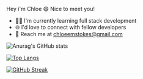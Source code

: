 Hey i'm Chloe :smile:
Nice to meet you!

- :student: I'm currently learning full stack development 
- :globe_with_meridians: I'd love to connect with fellow developers
- :rocket: Reach me at chloeemstokes@gmail.com 

![Anurag's GitHub stats](https://github-readme-stats.vercel.app/api?username=chloeem&show_icons=true&theme=merko)

[![Top Langs](https://github-readme-stats.vercel.app/api/top-langs/?username=chloeem&layout=compact&theme=merko)](https://github.com/anuraghazra/github-readme-stats)

[![GitHub Streak](http://github-readme-streak-stats.herokuapp.com?user=Chloeem&theme=merko&date_format=j%20M%5B%20Y%5D)](https://git.io/streak-stats)
